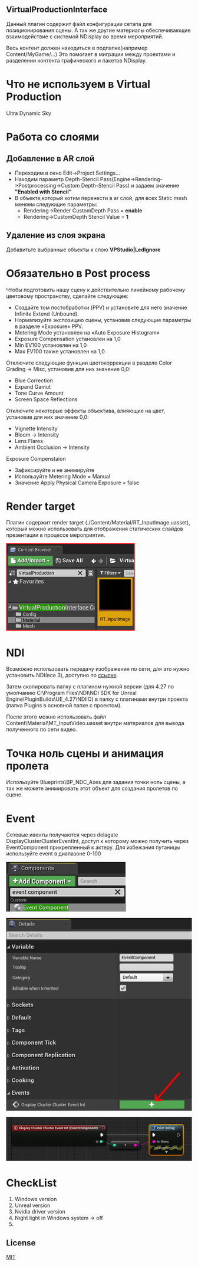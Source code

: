 ## VirtualProductionInterface

Данный плагин содержит файл конфигурации сетапа для позиционирования сцены. А так же другие материалы обеспечивающие взаимодействие с системой NDisplay во время мероприятий.

Весь контент должен находиться в подпапке(например Content/MyGame/…) Это помогает в миграции между проектами и разделении контента графического и пакетов NDisplay.

# Что не используем в Virtual Production
Ultra Dynamic Sky

# Работа со слоями
## Добавление в AR слой</summary>
- Переходим в окно Edit->Project Settings...
- Находим параметр Depth-Stencil Pass(Engine->Rendering->Postprocessing->Custom Depth-Stencil Pass) и задаем значение <b>"Enabled with Stencil"</b>
- В объекте,который хотим перенести в ar слой, для всех Static mesh меняем следующие параметры:
  - Rendering->Render CustomDepth Pass = <b>enable</b>
  - Rendering->CustomDepth Stencil Value = <b>1</b>

## Удаление из слоя экрана</summary>
Добавитьте выбранные объекты к слою <b>VPStudio|LedIgnore</b>

# Обязательно в Post process
Чтобы подготовить нашу сцену к действительно линейному рабочему цветовому пространству, сделайте следующее:
- Создайте том постобработки (PPV) и установите для него значение Infinite Extend (Unbound).
- Нормализуйте экспозицию сцены, установив следующие параметры в разделе «Exposure» PPV.
- Metering Mode установлен на «Auto Exposure Histogram»
- Exposure Compensation установлен на 1,0
- Min EV100 установлен на 1,0
- Max EV100 также установлен на 1,0

Отключите следующие функции цветокоррекции в разделе Color Grading -> Misc, установив для них значение 0,0:
- Blue Correction
- Expand Gamut
- Tone Curve Amount
- Screen Space Reflections

Отключите некоторые эффекты объектива, влияющие на цвет, установив для них значение 0,0:
- Vignette Intensity
- Bloom -> Intensity
- Lens Flares
- Ambient Occlusion -> Intensity

Exposure Compenstaion
- Зафиксируйте и не анимируйте
- Используйте Metering Mode = Manual
- Значение Apply Physical Camera Exposure = false



# Render target
Плагин содержит render target (./Content/Material/RT_InputImage.uasset), который можно использовать для отображения статических слайдов презентации в процессе мероприятия.

![RT_InputImage.uasset](/docs/RenderTarget.png)
</details>

# NDI

Возможно использовать передачу изображения по сети, для это нужно установить NDI(все 3), доступно по [ссылке](https://drive.google.com/drive/folders/1LPjtdLZqGwoN8tVWBuq9wtrwLebodtgI?usp=share_link).

Затем скопировать папку c плагином нужной версии (для 4.27 по умолчанию C:\Program Files\NDI\NDI SDK for Unreal Engine\PluginBuilds\UE_4.27\NDIIO) в папку с плагинами внутри проекта (папка Plugins в основной папке с проектом). 

После этого можно использовать файл Content\Material\MT_InputVideo.uasset внутри материалов для вывода полученного по сети видео.

# Точка ноль сцены и анимация пролета

Используйте Blueprints\BP_NDC_Axes для задания точки ноль сцены, а так же можете анимировать этот объект для создания пролетов по сцене.

# Event

Сетевые ивенты получаются через delagate DisplayClusterClusterEventInt, доступ к которому можно получить через EventComponent прикрепленный к актеру. Для избежания путаницы используйте event в диапазоне 0-100

![EventComponent](/docs/AddEventComponent.png)

![DisplayClusterClusterEvent](/docs/Delegate.png)

![UseDelagate](/docs/UseEvent.png)


# CheckList

1. Windows version
2. Unreal version
3. Nvidia driver version
4. Night light in Windows system -> off
5. 

## License

[MIT](https://choosealicense.com/licenses/mit/)